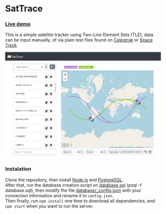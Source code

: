 # SatTrace  
### [Live demo](https://jbatistareis.github.io/sattrace/)  
This is a simple satellite tracker using Two-Line Element Sets (TLE), data can be input manually, of via plain text files found on [Celestrak](https://www.celestrak.com/) or [Space Track](https://www.space-track.org/).  

![SatTrace](screenshots/main.jpg)

### Instalation  
Clone the repository, then install [Node.js](https://nodejs.org/) and [PostgreSQL](https://www.postgresql.org/).  
After that, run the database creation script on [database.sql](database.sql) (psql -f database.sql), then modify the file [database/_config.json](database/_config.json) with your connection information and rename it to `config.json`.  
Then finally, run `npm install` one time to download all dependencies, and `npm start` when you want to run the server.